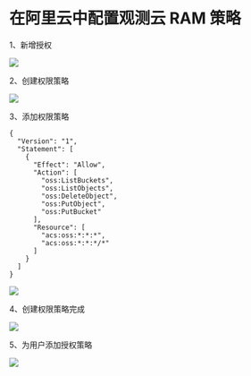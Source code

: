 # 在阿里云中配置观测云 RAM 策略

1、新增授权

![](img/cn1-ram.png)

2、创建权限策略

![](img/cn2-ram.png)

3、添加权限策略

```
{
  "Version": "1",
  "Statement": [
    {
      "Effect": "Allow",
      "Action": [
        "oss:ListBuckets",
        "oss:ListObjects",
        "oss:DeleteObject",
        "oss:PutObject",
        "oss:PutBucket"
      ],
      "Resource": [
        "acs:oss:*:*:*",
        "acs:oss:*:*:*/*"
      ]
    }
  ]
}
```

![](img/cn3.png)

4、创建权限策略完成

![](img/cn4.png)

5、为用户添加授权策略

![](img/cn5.png)